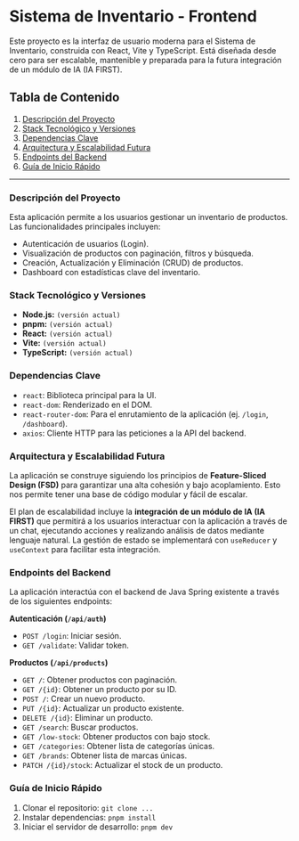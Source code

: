 # Sistema de Inventario - Frontend

Este proyecto es la interfaz de usuario moderna para el Sistema de Inventario, construida con React, Vite y TypeScript. Está diseñada desde cero para ser escalable, mantenible y preparada para la futura integración de un módulo de IA (IA FIRST).

## Tabla de Contenido

1.  [Descripción del Proyecto](#descripción-del-proyecto)
2.  [Stack Tecnológico y Versiones](#stack-tecnológico-y-versiones)
3.  [Dependencias Clave](#dependencias-clave)
4.  [Arquitectura y Escalabilidad Futura](#arquitectura-y-escalabilidad-futura)
5.  [Endpoints del Backend](#endpoints-del-backend)
6.  [Guía de Inicio Rápido](#guía-de-inicio-rápido)

---

### Descripción del Proyecto

Esta aplicación permite a los usuarios gestionar un inventario de productos. Las funcionalidades principales incluyen:

*   Autenticación de usuarios (Login).
*   Visualización de productos con paginación, filtros y búsqueda.
*   Creación, Actualización y Eliminación (CRUD) de productos.
*   Dashboard con estadísticas clave del inventario.

### Stack Tecnológico y Versiones

*   **Node.js:** `(versión actual)`
*   **pnpm:** `(versión actual)`
*   **React:** `(versión actual)`
*   **Vite:** `(versión actual)`
*   **TypeScript:** `(versión actual)`

### Dependencias Clave

*   `react`: Biblioteca principal para la UI.
*   `react-dom`: Renderizado en el DOM.
*   `react-router-dom`: Para el enrutamiento de la aplicación (ej. `/login`, `/dashboard`).
*   `axios`: Cliente HTTP para las peticiones a la API del backend.

### Arquitectura y Escalabilidad Futura

La aplicación se construye siguiendo los principios de **Feature-Sliced Design (FSD)** para garantizar una alta cohesión y bajo acoplamiento. Esto nos permite tener una base de código modular y fácil de escalar.

El plan de escalabilidad incluye la **integración de un módulo de IA (IA FIRST)** que permitirá a los usuarios interactuar con la aplicación a través de un chat, ejecutando acciones y realizando análisis de datos mediante lenguaje natural. La gestión de estado se implementará con `useReducer` y `useContext` para facilitar esta integración.

### Endpoints del Backend

La aplicación interactúa con el backend de Java Spring existente a través de los siguientes endpoints:

**Autenticación (`/api/auth`)**
*   `POST /login`: Iniciar sesión.
*   `GET /validate`: Validar token.

**Productos (`/api/products`)**
*   `GET /`: Obtener productos con paginación.
*   `GET /{id}`: Obtener un producto por su ID.
*   `POST /`: Crear un nuevo producto.
*   `PUT /{id}`: Actualizar un producto existente.
*   `DELETE /{id}`: Eliminar un producto.
*   `GET /search`: Buscar productos.
*   `GET /low-stock`: Obtener productos con bajo stock.
*   `GET /categories`: Obtener lista de categorías únicas.
*   `GET /brands`: Obtener lista de marcas únicas.
*   `PATCH /{id}/stock`: Actualizar el stock de un producto.

### Guía de Inicio Rápido

1.  Clonar el repositorio: `git clone ...`
2.  Instalar dependencias: `pnpm install`
3.  Iniciar el servidor de desarrollo: `pnpm dev`